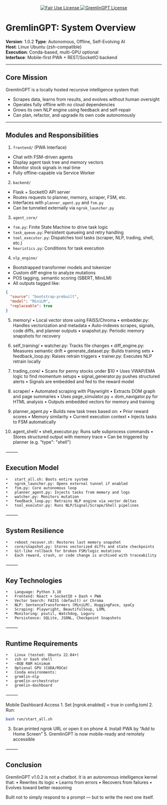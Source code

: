 <div align="center">

  <a href="LICENSE.md">
    <img src="https://img.shields.io/badge/FAIR%20USE-black?style=for-the-badge&logo=dragon&logoColor=white" alt="Fair Use License"/>
  </a>
  <a href="LICENSE.md">
    <img src="https://img.shields.io/badge/GREMLINGPT%20v1.0-red?style=for-the-badge&logo=dragon&logoColor=white" alt="GremlinGPT License"/>
  </a>
  
</div>

# GremlinGPT: System Overview

**Version**: 1.0.2 
**Type**: Autonomous, Offline, Self-Evolving AI  
**Host**: Linux Ubuntu (zsh-compatible)  
**Execution**: Conda-based, multi-GPU optional  
**Interface**: Mobile-first PWA + REST/SocketIO backend

---

## Core Mission

GremlinGPT is a locally hosted recursive intelligence system that:

- Scrapes data, learns from results, and evolves without human oversight  
- Operates fully offline with no cloud dependencies  
- Grows its own NLP engine using feedback and self-repair  
- Can plan, refactor, and upgrade its own code autonomously  

---

## Modules and Responsibilities

1. `frontend/` (PWA Interface)
- Chat with FSM-driven agents  
- Display agent task tree and memory vectors  
- Monitor stock signals in real time  
- Fully offline-capable via Service Worker  

2. `backend/`
- Flask + SocketIO API server  
- Routes requests to planner, memory, scraper, FSM, etc.  
- Interfaces with `planner_agent.py` and `fsm.py`  
- Can be tunneled externally via `ngrok_launcher.py`  

3. `agent_core/`
- `fsm.py`: Finite State Machine to drive task logic  
- `task_queue.py`: Persistent queueing and retry handling  
- `tool_executor.py`: Dispatches tool tasks (scraper, NLP, trading, shell, etc.)  
- `heuristics.py`: Conditions for task execution  

4. `nlp_engine/`
- Bootstrapped transformer models and tokenizer  
- Custom diff engine to analyze mutations  
- POS tagging, semantic scoring (SBERT, MiniLM)  
- All outputs tagged like:
```json
{
  "source": "bootstrap-prebuilt",
  "model": "MiniLM",
  "replaceable": true
}
```
5. memory/
	•	Local vector store using FAISS/Chroma
	•	embedder.py: Handles vectorization and metadata
	•	Auto-indexes scrapes, signals, code diffs, and planner outputs
	•	snapshot.py: Periodic memory snapshots for recovery

6. self_training/
	•	watcher.py: Tracks file changes
	•	diff_engine.py: Measures semantic drift
	•	generate_dataset.py: Builds training sets
	•	feedback_loop.py: Raises retrain triggers
	•	trainer.py: Executes NLP retrain locally

7. trading_core/
	•	Scans for penny stocks under $10
	•	Uses VWAP/EMA logic to find momentum setups
	•	signal_generator.py pushes structured alerts
	•	Signals are embedded and fed to the reward model

8. scraper/
	•	Automated scraping with Playwright
	•	Extracts DOM graph and page summaries
	•	Uses page_simulator.py + dom_navigator.py for HTML analysis
	•	Outputs embedded vectors for memory and training

9. planner_agent.py
	•	Builds new task trees based on:
	•	Prior reward scores
	•	Memory similarity
	•	Current execution context
	•	Injects tasks to FSM automatically

10. agent_shell/
	•	shell_executor.py: Runs safe subprocess commands
	•	Stores structured output with memory trace
	•	Can be triggered by planner (e.g. "type": "shell")

⸻

## Execution Model
	•	start_all.sh: Boots entire system
	•	ngrok_launcher.py: Opens external tunnel if enabled
	•	fsm.py: Core autonomous loop
	•	planner_agent.py: Injects tasks from memory and logs
	•	watcher.py: Monitors mutation
	•	feedback_loop.py: Retrains NLP engine via vector deltas
	•	tool_executor.py: Runs NLP/Signal/Scrape/Shell pipelines

⸻

## System Resilience
	•	reboot_recover.sh: Restores last memory snapshot
	•	core/snapshot.py: Stores vectorized diffs and state checkpoints
	•	Git-like rollback for broken FSM/logic mutations
	•	Each reward, crash, or code change is archived with traceability

⸻

## Key Technologies
	•	Language: Python 3.10
	•	Frontend: React + SocketIO + Dash + PWA
	•	Vector Search: FAISS (default) or Chroma
	•	NLP: SentenceTransformers (MiniLM), HuggingFace, spaCy
	•	Scraping: Playwright, BeautifulSoup, LXML
	•	Monitoring: psutil, Watchdog, Loguru
	•	Persistence: SQLite, JSONL, Checkpoint Snapshots

⸻

## Runtime Requirements
	•	Linux (tested: Ubuntu 22.04+)
	•	zsh or bash shell
	•	~8GB RAM minimum
	•	Optional GPU (CUDA/ROCm)
	•	Conda environments:
	•	gremlin-nlp
	•	gremlin-orchestrator
	•	gremlin-dashboard

⸻

Mobile Dashboard Access
	1.	Set [ngrok.enabled] = true in config.toml
	2.	Run:
```bash
bash run/start_all.sh
```
3.	Scan printed ngrok URL or open it on phone
	4.	Install PWA by “Add to Home Screen”
	5.	GremlinGPT is now mobile-ready and remotely accessible

⸻

## Conclusion

GremlinGPT v1.0.2 is not a chatbot.
It is an autonomous intelligence kernel that:
	•	Rewrites its logic
	•	Learns from errors
	•	Recovers from failures
	•	Evolves toward better reasoning

Built not to simply respond to a prompt —
but to write the next one itself.
